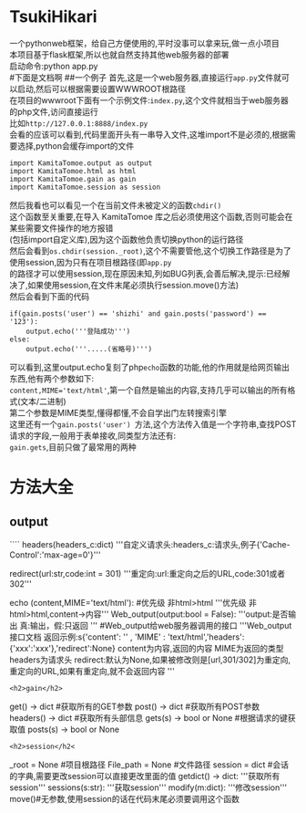 # TsukiHikari
一个pythonweb框架，给自己方便使用的,平时没事可以拿来玩,做一点小项目<br>
本项目基于flask框架,所以也就自然支持其他web服务器的部署<br>
启动命令:python app.py<br>
#下面是文档啊
##一个例子
首先,这是一个web服务器,直接运行`app.py`文件就可以启动,然后可以根据需要设置WWWROOT根路径<br>
在项目的wwwroot下面有一个示例文件:`index.py`,这个文件就相当于web服务器的php文件,访问直接运行<br>
比如`http://127.0.0.1:8888/index.py`<br>
会看的应该可以看到,代码里面开头有一串导入文件,这堆import不是必须的,根据需要选择,python会缓存import的文件<br>
````
import KamitaTomoe.output as output
import KamitaTomoe.html as html
import KamitaTomoe.gain as gain
import KamitaTomoe.session as session
````
然后我看也可以看见一个在当前文件未被定义的函数`chdir()`<br>
这个函数至关重要,在导入 KamitaTomoe 库之后必须使用这个函数,否则可能会在某些需要文件操作的地方报错<br>
(包括import自定义库),因为这个函数他负责切换python的运行路径<br>
然后会看到`os.chdir(session._root)`,这个不需要管他,这个切换工作路径是为了使用session,因为只有在项目根路径(即`app.py`<br>的路径才可以使用session,现在原因未知,列如BUG列表,会善后解决,提示:已经解决了,如果使用session,在文件末尾必须执行session.move()方法)<br>
然后会看到下面的代码<br>
````
if(gain.posts('user') == 'shizhi' and gain.posts('password') == '123'):
    output.echo('''登陆成功''')
else:
    output.echo('''.....(省略号)''')
````
可以看到,这里output.echo复刻了php`echo`函数的功能,他的作用就是给网页输出东西,他有两个参数如下:<br>
`content,MIME='text/html'`,第一个自然是输出的内容,支持几乎可以输出的所有格式(文本/二进制)<br>
第二个参数是MIME类型,懂得都懂,不会自学出门左转搜索引擎<br>
这里还有一个`gain.posts('user') `方法,这个方法传入值是一个字符串,查找POST请求的字段,一般用于表单接收,同类型方法还有:<br>
`gain.gets`,目前只做了最常用的两种<br>
<h1>方法大全</h1>
<h2>output</h2>
````
headers(headers_c:dict)
'''自定义请求头:headers_c:请求头,例子{'Cache-Control':'max-age=0'}'''

redirect(url:str,code:int = 301)
'''重定向:url:重定向之后的URL,code:301或者302'''

echo (content,MIME='text/html'): #优先级 非html>html
    '''优先级 非html>html,content->内容'''
Web_output(output:bool = False):
    '''output:是否输出
    真:输出，假:只返回
    '''
#Web_output给web服务器调用的接口
'''Web_output接口文档
返回示例:s{'content': '' , 'MIME' : 'text/html','headers':{'xxx':'xxx'},'redirect':None}
content为内容,返回的内容
MIME为返回的类型
headers为请求头
redirect:默认为None,如果被修改则是[url,301/302]为重定向,重定向的URL,如果有重定向,就不会返回内容
'''

````
<h2>gain</h2>
````
get() -> dict #获取所有的GET参数
post() -> dict #获取所有POST参数
headers() -> dict #获取所有头部信息
gets(s) -> bool or None #根据请求的键获取值
posts(s) -> bool or None
````
<h2>session</h2<
````
_root = None #项目根路径
File_path = None #文件路径
session = dict #会话的字典,需要更改session可以直接更改里面的值
getdict() -> dict:
    '''获取所有session'''
sessions(s:str):
    '''获取session'''
modify(m:dict):
    '''修改session'''
move()#无参数,使用session的话在代码末尾必须要调用这个函数
````
